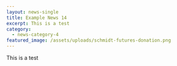 ```yaml
---
layout: news-single
title: Example News 14
excerpt: This is a test
category:
  - news-category-4
featured_image: /assets/uploads/schmidt-futures-donation.png
---
```

This is a test